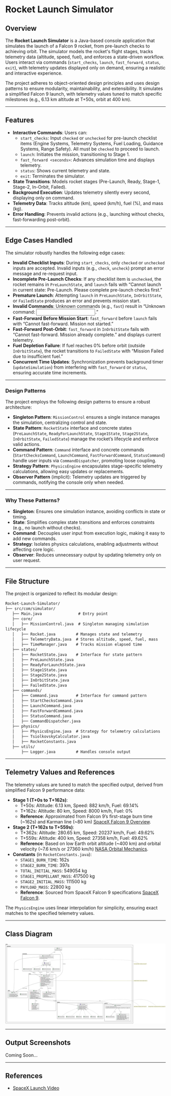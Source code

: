 # Rocket Launch Simulator

## Overview
The **Rocket Launch Simulator** is a Java-based console application that simulates the launch of a Falcon 9 rocket, from pre-launch checks to achieving orbit. The simulator models the rocket's flight stages, tracks telemetry data (altitude, speed, fuel), and enforces a state-driven workflow. Users interact via commands (`start_checks`, `launch`, `fast_forward`, `status`, `exit`), with telemetry updates displayed only on demand, ensuring a realistic and interactive experience.

The project adheres to object-oriented design principles and uses design patterns to ensure modularity, maintainability, and extensibility. It simulates a simplified Falcon 9 launch, with telemetry values tuned to match specific milestones (e.g., 6.13 km altitude at T+50s, orbit at 400 km).

---

## Features
- **Interactive Commands**: Users can:
    - `start_checks`: Input `checked` or `unchecked` for pre-launch checklist items (Engine Systems, Telemetry Systems, Fuel Loading, Guidance Systems, Range Safety). All must be `checked` to proceed to launch.
    - `launch`: Initiates the mission, transitioning to Stage 1.
    - `fast_forward <seconds>`: Advances simulation time and displays telemetry.
    - `status`: Shows current telemetry and state.
    - `exit`: Terminates the simulator.
- **State Transitions**: Models rocket stages (Pre-Launch, Ready, Stage-1, Stage-2, In-Orbit, Failed).
- **Background Execution**: Updates telemetry silently every second, displaying only on command.
- **Telemetry Data**: Tracks altitude (km), speed (km/h), fuel (%), and mass (kg).
- **Error Handling**: Prevents invalid actions (e.g., launching without checks, fast-forwarding post-orbit).

---

## Edge Cases Handled
The simulator robustly handles the following edge cases:
- **Invalid Checklist Inputs**: During `start_checks`, only `checked` or `unchecked` inputs are accepted. Invalid inputs (e.g., `check`, `uncheck`) prompt an error message and re-request input.
- **Incomplete Pre-Launch Checks**: If any checklist item is `unchecked`, the rocket remains in `PreLaunchState`, and `launch` fails with “Cannot launch in current state: Pre-Launch. Please complete pre-launch checks first.”
- **Premature Launch**: Attempting `launch` in `PreLaunchState`, `InOrbitState`, or `FailedState` produces an error and prevents mission start.
- **Invalid Commands**: Unknown commands (e.g., `fast`) result in “Unknown command: <input>.”
- **Fast-Forward Before Mission Start**: `fast_forward` before `launch` fails with “Cannot fast-forward. Mission not started.”
- **Fast-Forward Post-Orbit**: `fast_forward` in `InOrbitState` fails with “Cannot fast-forward. Mission already complete.” and displays current telemetry.
- **Fuel Depletion Failure**: If fuel reaches 0% before orbit (outside `InOrbitState`), the rocket transitions to `FailedState` with “Mission Failed due to insufficient fuel.”
- **Concurrent Time Updates**: Synchronization prevents background timer (`updateSimulation`) from interfering with `fast_forward` or `status`, ensuring accurate time increments.

---

### Design Patterns
The project employs the following design patterns to ensure a robust architecture:
- **Singleton Pattern**: `MissionControl` ensures a single instance manages the simulation, centralizing control and state.
- **State Pattern**: `RocketState` interface and concrete states (`PreLaunchState`, `ReadyForLaunchState`, `Stage1State`, `Stage2State`, `InOrbitState`, `FailedState`) manage the rocket’s lifecycle and enforce valid actions.
- **Command Pattern**: `Command` interface and concrete commands (`StartChecksCommand`, `LaunchCommand`, `FastForwardCommand`, `StatusCommand`) handle user inputs via `CommandDispatcher`, promoting loose coupling.
- **Strategy Pattern**: `PhysicsEngine` encapsulates stage-specific telemetry calculations, allowing easy updates or replacements.
- **Observer Pattern** (implicit): Telemetry updates are triggered by commands, notifying the console only when needed.

---

### Why These Patterns?
- **Singleton**: Ensures one simulation instance, avoiding conflicts in state or timing.
- **State**: Simplifies complex state transitions and enforces constraints (e.g., no launch without checks).
- **Command**: Decouples user input from execution logic, making it easy to add new commands.
- **Strategy**: Isolates physics calculations, enabling adjustments without affecting core logic.
- **Observer**: Reduces unnecessary output by updating telemetry only on user request.

---

## File Structure
The project is organized to reflect its modular design:
```
Rocket-Launch-Simulator/
├── src/com/simulator/
   ├── Main.java                # Entry point
   ├── core/
   │   ├── MissionControl.java  # Singleton managing simulation lifecycle
   │   ├── Rocket.java         # Manages state and telemetry
   │   ├── TelemetryData.java  # Stores altitude, speed, fuel, mass
   │   ├── TimeManager.java    # Tracks mission elapsed time
   ├── states/
   │   ├── RocketState.java    # Interface for state pattern
   │   ├── PreLaunchState.java
   │   ├── ReadyForLaunchState.java
   │   ├── Stage1State.java
   │   ├── Stage2State.java
   │   ├── InOrbitState.java
   │   ├── FailedState.java
   ├── commands/
   │   ├── Command.java        # Interface for command pattern
   │   ├── StartChecksCommand.java
   │   ├── LaunchCommand.java
   │   ├── FastForwardCommand.java
   │   ├── StatusCommand.java
   │   ├── CommandDispatcher.java
   ├── physics/
   │   ├── PhysicsEngine.java  # Strategy for telemetry calculations
   │   ├── TsiolkovskyCalculator.java
   │   ├── RocketConstants.java
   ├── utils/
       ├── Logger.java         # Handles console output

```

---

## Telemetry Values and References
The telemetry values are tuned to match the specified output, derived from simplified Falcon 9 performance data:
- **Stage 1 (T+0s to T+162s)**:
    - T+50s: Altitude: 6.13 km, Speed: 882 km/h, Fuel: 69.14%
    - T+162s: Altitude: 80 km, Speed: 8000 km/h, Fuel: 0%
    - **Reference**: Approximated from Falcon 9’s first-stage burn time (~162s) and Karman line (~80 km) [SpaceX Falcon 9 Overview](https://www.spacex.com/vehicles/falcon-9/).
- **Stage 2 (T+162s to T+559s)**:
    - T+362s: Altitude: 280.65 km, Speed: 20237 km/h, Fuel: 49.62%
    - T+559s: Altitude: 400 km, Speed: 27358 km/h, Fuel: 49.62%
    - **Reference**: Based on low Earth orbit altitude (~400 km) and orbital velocity (~7.6 km/s or 27360 km/h) [NASA Orbital Mechanics](https://www.nasa.gov/).
- **Constants** (in `RocketConstants.java`):
    - `STAGE1_BURN_TIME`: 162s
    - `STAGE2_BURN_TIME`: 397s
    - `TOTAL_INITIAL_MASS`: 549054 kg
    - `STAGE1_PROPELLANT_MASS`: 417500 kg
    - `STAGE2_INITIAL_MASS`: 111500 kg
    - `PAYLOAD_MASS`: 22800 kg
    - **Reference**: Sourced from SpaceX Falcon 9 specifications [SpaceX Falcon 9](https://www.spacex.com/vehicles/falcon-9/).

The `PhysicsEngine` uses linear interpolation for simplicity, ensuring exact matches to the specified telemetry values.

---

## Class Diagram 

![Class Diagram.png](OutputScreenShot/Class%20Diagram.png)

---

## Output Screenshots

Coming Soon...

---

## References
- [SpaceX Launch Video](https://youtu.be/9H8puVq2oi0?si=-aiHeAYEBpwCzHyG )
